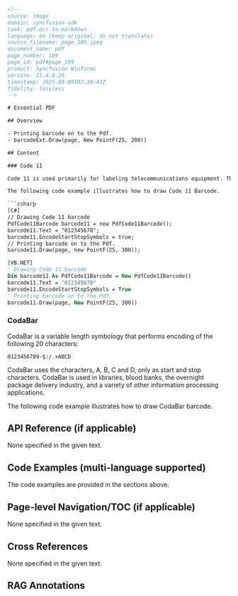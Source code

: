 ```html
<!--
source: image
domain: syncfusion-sdk
task: pdf-ocr-to-markdown
language: en (keep original; do not translate)
source_filename: page_109.jpeg
document_name: pdf
page_number: 109
page_id: pdf#page_109
product: Syncfusion Winforms
version: 11.4.0.26
timestamp: 2025-08-09T07:30:43Z
fidelity: lossless
-->

# Essential PDF

## Overview

- Printing barcode on to the Pdf.
- barcodeExt.Draw(page, New PointF(25, 200))

## Content

### Code 11

Code 11 is used primarily for labeling telecommunications equipment. The character set includes the digits 0 to 9, a dash (-), and a start / stop code. Each character is encoded with three bars and two spaces. Of these five elements, there may be two wide and three narrow elements, or one wide and four narrow elements.

The following code example illustrates how to draw Code 11 Barcode.

```csharp
[C#]
// Drawing Code 11 barcode
PdfCode11Barcode barcode11 = new PdfCode11Barcode();
barcode11.Text = "012345678";
barcode11.EncodeStartStopSymbols = true;
// Printing barcode on to the Pdf.
barcode11.Draw(page, new PointF(25, 300));
```

```vb
[VB.NET]
' Drawing Code 11 barcode
Dim barcode11 As PdfCode11Barcode = New PdfCode11Barcode()
barcode11.Text = "012345678"
barcode11.EncodeStartStopSymbols = True
' Printing barcode on to the Pdf.
barcode11.Draw(page, New PointF(25, 300))
```

### CodaBar

CodaBar is a variable length symbology that performs encoding of the following 20 characters:

`0123456789-$:/.+ABCD`

CodaBar uses the characters, A, B, C and D, only as start and stop characters. CodaBar is used in libraries, blood banks, the overnight package delivery industry, and a variety of other information processing applications.

The following code example illustrates how to draw CodaBar barcode.

## API Reference (if applicable)

None specified in the given text.

## Code Examples (multi-language supported)

The code examples are provided in the sections above.

## Page-level Navigation/TOC (if applicable)

None specified in the given text.

## Cross References

None specified in the given text.

## RAG Annotations

<!-- tags: pdf, code11, codabar, barcode, telecommunications, labeling, equipment, digits, character set, encoding, narrow elements, wide elements, libraries, blood banks, overnight package delivery, information processing applications keywords: code11, codabar, barcode, telecommunications, labeling, equipment, digits, character set, encoding, narrow elements, wide elements, libraries, blood banks, overnight package delivery, information processing applications -->
```